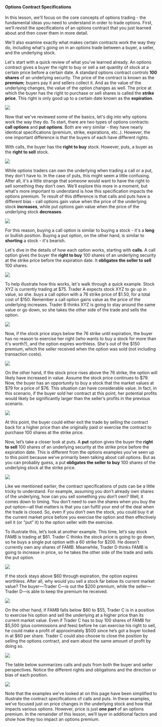 #### Options Contract Specifications

In this lesson, we'll focus on the core concepts of options trading - the fundamental ideas you need to understand in order to trade options. First, we'll revisit the specifications of an options contract that you just learned about and then cover them in more detail.

We'll also examine exactly what makes certain contracts work the way they do, including what's going on in an options trade between a buyer, a seller, and the underlying stock. 

Let's start with a quick review of what you've learned already. An options contract gives a buyer the right to buy or sell a set quantity of stock at a certain price before a certain date. A standard options contract controls <b>100 shares</b>  of an underlying security. The price of the contract is known as the <b>premium</b>; buyers pay it and sellers collect it. And as the value of the underlying changes, the value of the option changes as well. The price at which the buyer has the right to purchase or sell shares is called the <b> strike price</b>. This right is only good up to a certain date known as the <b>expiration</b>. 

![](https://education.ameritrade.com/content/cms/images/BDTO_Lesson_2.10.01.jpg)

Now that we've reviewed some of the basics, let's dig into why options work the way they do. To start, there are two types of options contracts: <b>call options</b> and <b>put options</b>. Both are very similar - they have nearly identical specifications (premium, strike, expirations, etc..). However, the one important difference is that the buyers of each have different rights. 

With calls, the buyer has the <b>right to buy</b> stock. However, puts, a buyer as the <b>right to sell</b> stock.

![](https://education.ameritrade.com/content/cms/images/BDTO_Lesson_2.10.02.jpg)

While options traders can own the underlying when trading a call or a put, they don't have to. In the case of puts, this might seem a little confusing. After all, it's a little strange that someone would want to have the right to sell something they don't own. We'll explore this more in a moment, but what's more important to understand is how this specification impacts the options premium. Te result of this difference is that calls and puts have a different bias - call options gain value when the price of the underlying stock <b>increases</b>, while put options gain value when the price of the underlying stock <b>decreases</b>.

![](https://education.ameritrade.com/content/cms/images/BDTO_Lesson_2.10.03.jpg)

For this reason, buying a call option is similar to buying a stock - it's a <b>long</b> or bullish position. Buying a put option, on the other hand, is similar to <b>shorting</b> a stock - it's bearish. 

Let's dive in the details of how each option works, starting with <b>calls</b>. A call option gives the buyer the <b>right to buy</b> 100 shares of an underlying security at the strike price before the expiration date. It <b>obligates the seller to sell</b> 100 shares.

![](https://education.ameritrade.com/content/cms/images/BDTO_Lesson_2.10.04.jpg)

To help illustrate how this works, let's walk through a quick example. Stock XYZ is currently trading at $75. Trader A expects stock XYZ to go up in value, so she. buys a call option with a 76 strike price of $1.50, for a total cost of $150. Remember a call option gains value as the price of the underlying increases. Trader B thinks XYZ is going to stay around the same value or go down, so she takes the other side of the trade and sells the option. 

![](https://education.ameritrade.com/content/cms/images/BDTO_Lesson_2.10.05.jpg)

Now, if the stock price stays below the 76 strike until expiration, the buyer has no reason to exercise her right (who wants to buy a stock for more than it's worth?), and the option expires worthless. She's out of the $150 premium, which the seller received when the option was sold (not including transaction costs).

![](https://education.ameritrade.com/content/cms/images/BDTO_Lesson_2.10.06.jpg)

On the other hand, if the stock price rises above the 76 strike, the option will likely have increased in value. Assume the stock price continues to $79. Now, the buyer has an opportunity to buy a stock that the market values at $79 for a price of $76. This situation can have considerable value. In fact, in this scenario, if the buyer sold her contract at this point, her potential profits would likely be significantly larger than the seller’s profits in the previous scenario.

![](https://education.ameritrade.com/content/cms/images/BDTO_Lesson_2.10.07.jpg)

At this point, the buyer could either exit the trade by selling the contract back for a higher price than she originally paid or exercise the contract to purchase 100 shares at the strike price.

Now, let’s take a closer look at puts. A  **put** option gives the buyer the  **right to sell**  100 shares of an underlying security at the strike price before the expiration date. This is different from the options examples you’ve seen up to this point because we’ve primarily been talking about call options. But as you can probably guess, a put  **obligates the seller to buy** 100 shares of the underlying stock at the strike price.

![](https://education.ameritrade.com/content/cms/images/BDTO_Lesson_2.10.08.jpg)

Like we mentioned earlier, the contract specifications of puts can be a little tricky to understand. For example, assuming you don’t already own shares of the underlying, how can you sell something you don’t own? Well, it comes down to timing. You don’t need to own the shares when you buy the put option—all that matters is that you can fulfill your end of the deal when the trade is closed. So, even if you don’t own the stock, you could buy it at the current market price before you exercise the option and then effectively sell it (or “put” it) to the option seller with the exercise.

To illustrate this, let’s look at another example. This time, let’s say stock FAMB is trading at $61. Trader C thinks the stock price is going to go down, so he buys a single put option with a 60 strike for $200. He doesn’t currently own any shares of FAMB. Meanwhile, Trader D thinks FAMB is going to increase in price, so he takes the other side of the trade and sells the put option.

![](https://education.ameritrade.com/content/cms/images/BDTO_Lesson_2.10.09.jpg)

If the stock stays above $60 through expiration, the option expires worthless. After all, why would you sell a stock far below its current market value? The buyer—Trader C—is out the $200 premium, while the seller—Trader D—is able to keep the premium he received.

![](https://education.ameritrade.com/content/cms/images/BDTO_Lesson_2.10.10.jpg)

On the other hand, if FAMB falls below $60 to $55, Trader C is in a position to exercise his option and sell the underlying at a higher price than its current market value. Even if Trader C has to buy 100 shares of FAMB for $5,500 (plus commissions and fees) before he can exercise his right to sell, he could make a profit of approximately $500 since he’s got a buyer locked in at $60 per share. Trader C could also choose to close the position by selling the options contract, and earn about the same amount of profit by doing so.

![](https://education.ameritrade.com/content/cms/images/BDTO_Lesson_2.10.11.jpg)

The table below summarizes calls and puts from both the buyer and seller perspectives. Notice the different rights and obligations and the direction or bias of each position.

![](https://education.ameritrade.com/content/cms/images/BDTO_Lesson_2.10.12.jpg)

Note that the examples we’ve looked at on this page have been simplified to illustrate the contract specifications of calls and puts. In these examples, we’ve focused just on price changes in the underlying stock and how that impacts various options. However, price is just **one part** of an options premium. In the remainder of this lesson, we’ll layer in additional factors and show how they too impact an options premium.
<!--stackedit_data:
eyJoaXN0b3J5IjpbLTQ0ODY2MjA2OV19
-->